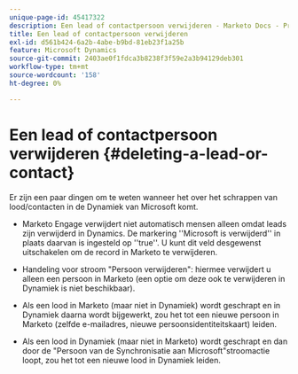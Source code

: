 ```yaml
---
unique-page-id: 45417322
description: Een lead of contactpersoon verwijderen - Marketo Docs - Productdocumentatie
title: Een lead of contactpersoon verwijderen
exl-id: d561b424-6a2b-4abe-b9bd-81eb23f1a25b
feature: Microsoft Dynamics
source-git-commit: 2403ae0f1fdca3b8238f3f59e2a3b94129deb301
workflow-type: tm+mt
source-wordcount: '158'
ht-degree: 0%

---
```


# Een lead of contactpersoon verwijderen {#deleting-a-lead-or-contact}

Er zijn een paar dingen om te weten wanneer het over het schrappen van lood/contacten in de Dynamiek van Microsoft komt.

* Marketo Engage verwijdert niet automatisch mensen alleen omdat leads zijn verwijderd in Dynamics. De markering &#39;&#39;Microsoft is verwijderd&#39;&#39; in plaats daarvan is ingesteld op &#39;&#39;true&#39;&#39;. U kunt dit veld desgewenst uitschakelen om de record in Marketo te verwijderen.

* Handeling voor stroom &quot;Persoon verwijderen&quot;: hiermee verwijdert u alleen een persoon in Marketo (een optie om deze ook te verwijderen in Dynamiek is niet beschikbaar).

* Als een lood in Marketo (maar niet in Dynamiek) wordt geschrapt en in Dynamiek daarna wordt bijgewerkt, zou het tot een nieuwe persoon in Marketo (zelfde e-mailadres, nieuwe persoonsidentiteitskaart) leiden.

* Als een lood in Dynamiek (maar niet in Marketo) wordt geschrapt en dan door de &quot;Persoon van de Synchronisatie aan Microsoft&quot;stroomactie loopt, zou het tot een nieuwe lood in Dynamiek leiden.

